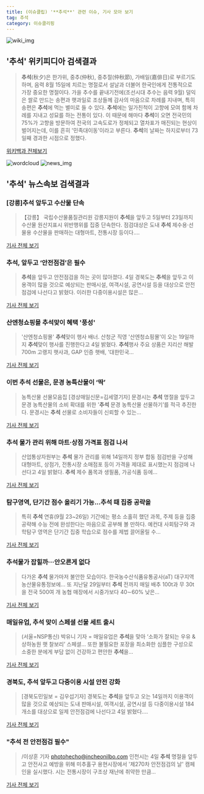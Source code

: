 ```yaml
---
title: (이슈클립) '**추석**' 관련 이슈, 기사 모아 보기
tag: 추석
category: 이슈클리핑
---
```

![wiki_img](https://user-images.githubusercontent.com/42597476/44503234-41136a80-a6d0-11e8-9071-6fc6418eafe4.png)
## **'**추석**'** 위키피디아 검색결과
>**추석**(秋夕)은 한가위, 중추(仲秋), 중추절(仲秋節), 가배일(嘉俳日)로 부르기도 하며, 음력 8월 15일에 치르는 명절로서 설날과 더불어 한국인에게 전통적으로 가장 중요한 명절이다. 가을 추수를 끝내기전에(조선시대 추수는 음력 9월) 덜익은 쌀로 만드는 송편과 햇과일로 조상들께 감사의 마음으로 차례를 지내며, 특히 송편은 **추석**에 먹는 별미로 들 수 있다. **추석**에는 일가친척이 고향에 모여 함께 차례를 지내고 성묘를 하는 전통이 있다. 이 때문에 해마다 **추석**이 오면 전국민의 75%가 고향을 방문하여 전국의 고속도로가 정체되고 열차표가 매진되는 현상이 벌어지는데, 이를 흔히 '민족대이동'이라고 부른다. **추석**의 날짜는 하지로부터 73일째 경과한 시점으로 정했다.

<a href="https://ko.wikipedia.org/wiki/추석" target="_blank">위키백과 전체보기</a>

![wordcloud](https://s3.ap-northeast-2.amazonaws.com/lyrics101-wordcloud/2018-09-05-1536090131.png)
![news_img](https://user-images.githubusercontent.com/42597476/44507050-1206f400-a6e4-11e8-8d98-7ffbfebb353f.png)
## **'**추석**'** 뉴스속보 검색결과
### [강릉]**추석** 앞두고 수산물 단속

>【강릉】 국립수산물품질관리원 강릉지원이 **추석**을 앞두고 5일부터 23일까지 수산물 원산지표시 위반행위를 집중 단속한다. 점검대상은 도내 **추석** 제수용·선물용 수산물을 판매하는 대형마트, 전통시장 등이다....

<a href="http://www.kwnews.co.kr/view.asp?aid=218090400049&s=501" target="_blank">기사 전체 보기</a>

### **추석**, 앞두고 ‘안전점검’은 필수

>**추석**을 앞두고 안전점검을 하는 곳이 많아졌다. 4일 경북도는 **추석**을 앞두고 이용객이 많을 것으로 예상되는 판매시설, 여객시설, 공연시설 등을 대상으로 안전점검에 나선다고 밝혔다. 이러한 다중이용시설은 많은...

<a href="http://www.kookje.co.kr/news2011/asp/newsbody.asp?code=0300&key=20180905.99099001602" target="_blank">기사 전체 보기</a>

### 산엔청쇼핑몰 **추석**맞이 혜택 '풍성'

>'산엔청쇼핑몰' **추석**맞이 행사 배너. 산청군 직영 '산엔청쇼핑몰'이 오는 19일까지 **추석**맞이 행사를 진행한다고 4일 밝혔다. **추석**행사 주요 상품은 지리산 해발 700m 고랭지 햇사과, GAP 인증 햇배, '대한민국...

<a href="http://www.gnmaeil.com/news/articleView.html?idxno=381812" target="_blank">기사 전체 보기</a>

### 이번 **추석** 선물은, 문경 농특산물이 ‘딱’

>농특산물 선물모음집 [경상매일신문=김세열기자] 문경시는 **추석** 명절을 앞두고 문경 농특산물의 소비 확대를 위한 '**추석** 문경 농특산물 선물하기’를 적극 추진한다.   문경시는 **추석** 선물로 소비자들이 신뢰할 수 있는...

<a href="http://www.ksmnews.co.kr/default/index_view_page.php?idx=218794&part_idx=289" target="_blank">기사 전체 보기</a>

### **추석** 물가 관리 위해 마트·상점 가격표 점검 나서

>산업통상자원부는 **추석** 물가 관리를 위해 14일까지 정부 합동 점검반을 구성해 대형마트, 상점가, 전통시장 소매점포 등이 가격을 제대로 표시했는지 점검에 나선다고 4일 밝혔다. **추석** 제수 품목과 생필품, 가공식품 등에...

<a href="http://biz.chosun.com/site/data/html_dir/2018/09/04/2018090403661.html?utm_source=naver&utm_medium=original&utm_campaign=biz" target="_blank">기사 전체 보기</a>

### 탐구영역, 단기간 점수 올리기 가능…**추석** 때 집중 공략을

>특히 **추석** 연휴(9월 23~26일) 기간에는 평소 소홀히 했던 과목, 주제 등을 집중 공략해 수능 전에 완성한다는 마음으로 공부해 볼 만하다. 예컨대 사회탐구와 과학탐구 영역은 단기간 집중 학습으로 점수를 제법 끌어올릴 수...

<a href="http://www.seoul.co.kr/news/newsView.php?id=20180905024004&wlog_tag3=naver" target="_blank">기사 전체 보기</a>

### **추석**물가 잡힐까···안오른게 없다

>다가온 **추석** 물가마저 불안한 모습이다. 한국농수산식품유통공사(aT) 대구지역 농산물유통정보에... 또 지난달 29일부터 **추석** 전까지 매일 배추 100t과 무 30t을 전국 500여 개 농협 매장에서 시중가보다 40∼60% 낮은...

<a href="http://www.kyongbuk.co.kr/?mod=news&act=articleView&idxno=1037076" target="_blank">기사 전체 보기</a>

### 매일유업, **추석** 맞이 스페셜 선물 세트 출시

>(서울=NSP통신) 박유니 기자 = 매일유업은 **추석**을 맞아 ‘소화가 잘되는 우유 & 상하농원 햇 찰보리’ 스페셜... 또한 불필요한 포장을 최소화한 심플한 구성으로 소중한 분에게 부담 없이 건강하고 편안한 **추석**을...

<a href="http://www.nspna.com/news/?mode=view&newsid=304193" target="_blank">기사 전체 보기</a>

### 경북도, **추석** 앞두고 다중이용 시설 안전 강화

>[경북도민일보 = 김우섭기자] 경북도는 **추석**을 앞두고 오는 14일까지 이용객이 많을 것으로 예상되는 도내 판매시설, 여객시설, 공연시설 등 다중이용시설 184개소를 대상으로 일제 안전점검에 나선다고 4일 밝혔다....

<a href="http://www.hidomin.com/news/articleView.html?idxno=367489" target="_blank">기사 전체 보기</a>

### "**추석** 전 안전점검 필수"

>/이상훈 기자 photohecho@incheonilbo.com 인천시는 4일 **추석** 명절을 앞두고 안전사고 예방을 위해 미추홀구 용현시장에서 '제270차 안전점검의 날' 캠페인을 실시했다. 시는 전통시장이 구조상 재난에 취약한 만큼...

<a href="http://www.incheonilbo.com/news/articleView.html?idxno=903420" target="_blank">기사 전체 보기</a>


